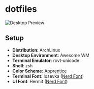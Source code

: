 # dotfiles

![Desktop Preview](https://github.com/nhtoshiaki/dotfiles/blob/master/preview.png)

## Setup

- **Distribution**: ArchLinux
- **Desktop Environment**: Awesome WM
- **Terminal Emulator**: rxvt-unicode
- **Shell**: zsh
- **Color Scheme**: [Apprentice](https://github.com/romainl/Apprentice)
- **Terminal Font**: Iosevka ([Nerd Font](https://nerdfonts.com))
- **UI Font**: Hermit ([Nerd Font](https://nerdfonts.com))
